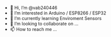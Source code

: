- 👋 Hi, I’m @vab240446
- 👀 I’m interested in Arduino / ESP8266 / ESP32
- 🌱 I’m currently learning Enviroment Sensors
- 💞️ I’m looking to collaborate on ...
- 📫 How to reach me ...

<!---
vab240446/vab240446 is a ✨ special ✨ repository because its `README.md` (this file) appears on your GitHub profile.
You can click the Preview link to take a look at your changes.
--->
